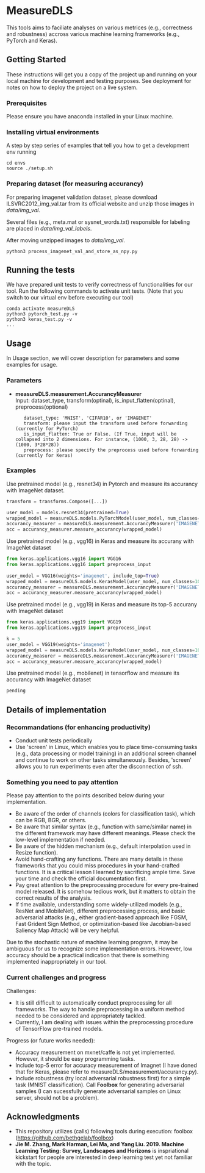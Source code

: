 # MeasureDLS

This tools aims to faciliate analyses on various metrices (e.g., correctness and robustness) accross various machine learning frameworks (e.g., PyTorch and Keras).

## Getting Started

These instructions will get you a copy of the project up and running on your local machine for development and testing purposes. See deployment for notes on how to deploy the project on a live system.

### Prerequisites

Please ensure you have anaconda installed in your Linux machine. 

### Installing virtual environments 

A step by step series of examples that tell you how to get a development env running

```
cd envs 
source ./setup.sh
```

### Preparing dataset (for measuring accurancy)

For preparing imagenet validation dataset, please download ILSVRC2012_img_val.tar from its official website and unzip those images in _data/img_val_. 

Several files (e.g., meta.mat or sysnet_words.txt) responsible for labeling are placed in _data/img_val_labels_. 

After moving unzipped images to _data/img_val_. 

```
python3 process_imagenet_val_and_store_as_npy.py
```

## Running the tests

We have prepared unit tests to verify correctness of functionalities for our tool. Run the following commands to activate unit tests. (Note that you switch to our virtual env before executing our tool)

```
conda activate measureDLS
python3 pytorch_test.py -v
python3 keras_test.py -v 
...
```

## Usage 

In Usage section, we will cover description for parameters and some examples for usage. 

### Parameters 

-  <b>measureDLS.measurement.AccurancyMeasurer</b>  
   Input: dataset_type, transform(optinal), is_input_flatten(optinal), preprocess(optional)
          
          dataset_type: 'MNIST', 'CIFAR10', or 'IMAGENET'
          transform: please input the transform used before forwarding (currently for PyTorch) 
          is_input_flatten: True or False. (If True, input will be collapsed into 2 dimensions. For instance, (1000, 3, 28, 28) -> (1000, 3*28*28))
          preprocess: please specify the preprocess used before forwarding (currently for Keras)

### Examples 

Use pretrained model (e.g., resnet34) in Pytorch and measure its accurancy with ImageNet dataset. 

``` python 
transform = transforms.Compose([...])

user_model = models.resnet34(pretrained=True)
wrapped_model = measureDLS.models.PyTorchModel(user_model, num_classes=1000)
accurancy_measurer = measureDLS.measurement.AccurancyMeasurer('IMAGENET', transform, is_input_flatten=False)
acc = accurancy_measurer.measure_accurancy(wrapped_model)
```

Use pretrained model (e.g., vgg16) in Keras and measure its accurany with ImageNet dataset
``` python 
from keras.applications.vgg16 import VGG16
from keras.applications.vgg16 import preprocess_input
        
user_model = VGG16(weights='imagenet', include_top=True)
wrapped_model = measureDLS.models.KerasModel(user_model, num_classes=1000)
accurancy_measurer = measureDLS.measurement.AccurancyMeasurer('IMAGENET', is_input_flatten=False, preprocess=preprocess_input)
acc = accurancy_measurer.measure_accurancy(wrapped_model)
```

Use pretrained model (e.g., vgg19) in Keras and measure its top-5 accurany with ImageNet dataset
``` python 
from keras.applications.vgg19 import VGG19
from keras.applications.vgg19 import preprocess_input 

k = 5
user_model = VGG19(weights='imagenet')
wrapped_model = measureDLS.models.KerasModel(user_model, num_classes=1000)
accurancy_measurer = measureDLS.measurement.AccurancyMeasurer('IMAGENET', is_input_flatten=False, preprocess=preprocess_input, k_degree=k)
acc = accurancy_measurer.measure_accurancy(wrapped_model)
```

Use pretrained model (e.g., mobilenet) in tensorflow and measure its accurancy with ImageNet dataset
``` python 
pending
```

## Details of implementation 

### Recommandations (for enhancing productivity)

- Conduct unit tests periodically
- Use 'screen' in Linux, which enables you to place time-consuming tasks (e.g., data processing or model training) in an additional screen channel and continue to work on other tasks simultaneously. Besides, 'screen' allows you to run experiments even after the disconnection of ssh. 

### Something you need to pay attention

Please pay attention to the points described below during your implementation. 

- Be aware of the order of channels (colors for classification task), which can be RGB, BGR, or others. 
- Be aware that similar syntax (e.g., function with same/similar name) in the different framework may have different meanings. Please check the low-level implementation if needed. 
- Be aware of the hidden mechanism (e.g., default interpolation used in Resize function).
- Avoid hand-crafting any functions. There are many details in these frameworks that you could miss procedures in your hand-crafted functions. It is a critical lesson I learned by sacrificing ample time. Save your time and check the official documentation first. 
- Pay great attention to the preprocessing procedure for every pre-trained model released. It is somehow tedious work, but it matters to obtain the correct results of the analysis. 
- If time available, understanding some widely-utilized models (e.g., ResNet and MobileNet), different preprocessing process, and basic adversarial attacks (e.g., either gradient-based approach like FGSM, Fast Grident Sign Method, or optimization-based like Jacobian-based Saliency Map Attack) will be very helpful.

Due to the stochastic nature of machine learning program, it may be ambiguous for us to recognize some implementation errors. However, low accuracy should be a practical indication that there is something implemented inappropriately in our tool. 

### Current challenges and progress 

Challenges:
- It is still difficult to automatically conduct preprocessing for all frameworks. The way to handle preprocessing in a uniform method needed to be considered and appropriately tackled. 
- Currently, I am dealing with issues within the preprocessing procedure of TensorFlow pre-trained models. 

Progress (or future works needed):
- Accuracy measurement on mxnet/caffe is not yet implemented. However, it should be easy programming tasks. 
- Include top-5 error for accuracy measurement of Imagnet (I have doned that for Keras, please refer to measureDLS/measurement/accurancy.py).
- Include robustness (try local adversarial robustness first) for a simple task (MNIST classification). Call <b>Foolbox</b> for generating adversarial samples (I can sucessfully generate adversarial samples on Linux server, should not be a problem). 

## Acknowledgments

* This repository utilizes (calls) following tools during execution: foolbox (https://github.com/bethgelab/foolbox)
* <b>Jie M. Zhang, Mark Harman, Lei Ma, and Yang Liu. 2019. Machine Learning Testing: Survey, Landscapes and Horizons</b> is inspriational kickstart for people are interested in deep learning test yet not familiar with the topic. 
